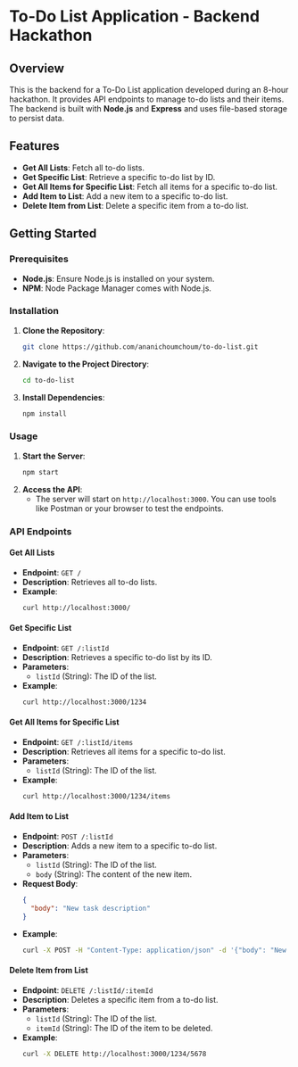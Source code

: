 # To-Do List Application - Backend Hackathon

## Overview

This is the backend for a To-Do List application developed during an 8-hour hackathon. It provides API endpoints to manage to-do lists and their items. The backend is built with **Node.js** and **Express** and uses file-based storage to persist data.

## Features

- **Get All Lists**: Fetch all to-do lists.
- **Get Specific List**: Retrieve a specific to-do list by ID.
- **Get All Items for Specific List**: Fetch all items for a specific to-do list.
- **Add Item to List**: Add a new item to a specific to-do list.
- **Delete Item from List**: Delete a specific item from a to-do list.

## Getting Started

### Prerequisites

- **Node.js**: Ensure Node.js is installed on your system.
- **NPM**: Node Package Manager comes with Node.js.

### Installation

1. **Clone the Repository**:
    ```bash
    git clone https://github.com/ananichoumchoum/to-do-list.git
    ```
2. **Navigate to the Project Directory**:
    ```bash
    cd to-do-list
    ```
3. **Install Dependencies**:
    ```bash
    npm install
    ```

### Usage

1. **Start the Server**:
    ```bash
    npm start
    ```
2. **Access the API**:
    - The server will start on `http://localhost:3000`. You can use tools like Postman or your browser to test the endpoints.

### API Endpoints

#### Get All Lists

- **Endpoint**: `GET /`
- **Description**: Retrieves all to-do lists.
- **Example**:
    ```bash
    curl http://localhost:3000/
    ```

#### Get Specific List

- **Endpoint**: `GET /:listId`
- **Description**: Retrieves a specific to-do list by its ID.
- **Parameters**: 
  - `listId` (String): The ID of the list.
- **Example**:
    ```bash
    curl http://localhost:3000/1234
    ```

#### Get All Items for Specific List

- **Endpoint**: `GET /:listId/items`
- **Description**: Retrieves all items for a specific to-do list.
- **Parameters**: 
  - `listId` (String): The ID of the list.
- **Example**:
    ```bash
    curl http://localhost:3000/1234/items
    ```

#### Add Item to List

- **Endpoint**: `POST /:listId`
- **Description**: Adds a new item to a specific to-do list.
- **Parameters**:
  - `listId` (String): The ID of the list.
  - `body` (String): The content of the new item.
- **Request Body**:
    ```json
    {
      "body": "New task description"
    }
    ```
- **Example**:
    ```bash
    curl -X POST -H "Content-Type: application/json" -d '{"body": "New task"}' http://localhost:3000/1234
    ```

#### Delete Item from List

- **Endpoint**: `DELETE /:listId/:itemId`
- **Description**: Deletes a specific item from a to-do list.
- **Parameters**:
  - `listId` (String): The ID of the list.
  - `itemId` (String): The ID of the item to be deleted.
- **Example**:
    ```bash
    curl -X DELETE http://localhost:3000/1234/5678
    ```

